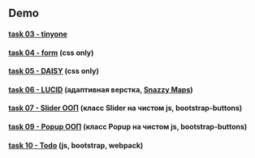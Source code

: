 ## Demo

#### [task 03 - tinyone](https://knazarenko.github.io/task03_tinyone/)

#### [task 04 - form](https://knazarenko.github.io/task04_form/) (css only)

#### [task 05 - DAISY](https://knazarenko.github.io/task05_daisy/) (css only)

#### [task 06 - LUCID](https://knazarenko.github.io/task06_LUCID_adaptive_layout/dist/index.html) (адаптивная верстка, [Snazzy Maps](https://snazzymaps.com/))

#### [task 07 - Slider ООП](https://knazarenko.github.io/task07_Slider_gallery/) (класс Slider на чистом js, bootstrap-buttons)

#### [task 09 - Popup ООП](https://knazarenko.github.io/task09_Popup/) (класс Popup на чистом js, bootstrap-buttons)

#### [task 10 - Todo](https://knazarenko.github.io/task10_todo_webpack/) (js, bootstrap, webpack)
